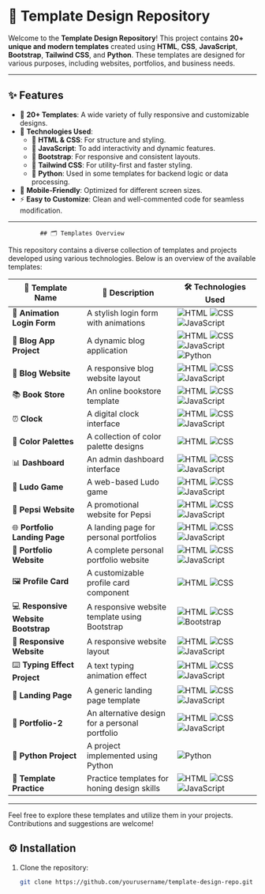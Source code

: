  # 🌟 Template Design Repository

Welcome to the **Template Design Repository**! This project contains **20+ unique and modern templates** created using **HTML**, **CSS**, **JavaScript**, **Bootstrap**, **Tailwind CSS**, and **Python**. These templates are designed for various purposes, including websites, portfolios, and business needs.

---

## ✨ Features

- 🔖 **20+ Templates**: A wide variety of fully responsive and customizable designs.
- 🚀 **Technologies Used**:
  - 📝 **HTML & CSS**: For structure and styling.
  - 🎨 **JavaScript**: To add interactivity and dynamic features.
  - 📏 **Bootstrap**: For responsive and consistent layouts.
  - 💨 **Tailwind CSS**: For utility-first and faster styling.
  - 🐍 **Python**: Used in some templates for backend logic or data processing.
- 📱 **Mobile-Friendly**: Optimized for different screen sizes.
- ⚡ **Easy to Customize**: Clean and well-commented code for seamless modification.

---

             ## 🗂️ Templates Overview

This repository contains a diverse collection of templates and projects developed using various technologies. Below is an overview of the available templates:

| 🌟 **Template Name**            | 📝 **Description**                                     | 🛠️ **Technologies Used**        |
|--------------------------------|---------------------------------------------------------|----------------------------------|
| 🎨 **Animation Login Form**    | A stylish login form with animations                   | ![HTML](https://img.shields.io/badge/-HTML-E34F26?logo=html5&logoColor=white) ![CSS](https://img.shields.io/badge/-CSS-1572B6?logo=css3&logoColor=white) ![JavaScript](https://img.shields.io/badge/-JavaScript-F7DF1E?logo=javascript&logoColor=black) |
| 📝 **Blog App Project**        | A dynamic blog application                             | ![HTML](https://img.shields.io/badge/-HTML-E34F26?logo=html5&logoColor=white) ![CSS](https://img.shields.io/badge/-CSS-1572B6?logo=css3&logoColor=white) ![JavaScript](https://img.shields.io/badge/-JavaScript-F7DF1E?logo=javascript&logoColor=black) ![Python](https://img.shields.io/badge/-Python-3776AB?logo=python&logoColor=white) |
| 📰 **Blog Website**            | A responsive blog website layout                       | ![HTML](https://img.shields.io/badge/-HTML-E34F26?logo=html5&logoColor=white) ![CSS](https://img.shields.io/badge/-CSS-1572B6?logo=css3&logoColor=white) ![JavaScript](https://img.shields.io/badge/-JavaScript-F7DF1E?logo=javascript&logoColor=black) |
| 📚 **Book Store**              | An online bookstore template                           | ![HTML](https://img.shields.io/badge/-HTML-E34F26?logo=html5&logoColor=white) ![CSS](https://img.shields.io/badge/-CSS-1572B6?logo=css3&logoColor=white) ![JavaScript](https://img.shields.io/badge/-JavaScript-F7DF1E?logo=javascript&logoColor=black) |
| ⏰ **Clock**                   | A digital clock interface                              | ![HTML](https://img.shields.io/badge/-HTML-E34F26?logo=html5&logoColor=white) ![CSS](https://img.shields.io/badge/-CSS-1572B6?logo=css3&logoColor=white) ![JavaScript](https://img.shields.io/badge/-JavaScript-F7DF1E?logo=javascript&logoColor=black) |
| 🎨 **Color Palettes**          | A collection of color palette designs                  | ![HTML](https://img.shields.io/badge/-HTML-E34F26?logo=html5&logoColor=white) ![CSS](https://img.shields.io/badge/-CSS-1572B6?logo=css3&logoColor=white) |
| 📊 **Dashboard**               | An admin dashboard interface                           | ![HTML](https://img.shields.io/badge/-HTML-E34F26?logo=html5&logoColor=white) ![CSS](https://img.shields.io/badge/-CSS-1572B6?logo=css3&logoColor=white) ![JavaScript](https://img.shields.io/badge/-JavaScript-F7DF1E?logo=javascript&logoColor=black) |
| 🎲 **Ludo Game**               | A web-based Ludo game                                  | ![HTML](https://img.shields.io/badge/-HTML-E34F26?logo=html5&logoColor=white) ![CSS](https://img.shields.io/badge/-CSS-1572B6?logo=css3&logoColor=white) ![JavaScript](https://img.shields.io/badge/-JavaScript-F7DF1E?logo=javascript&logoColor=black) |
| 🥤 **Pepsi Website**           | A promotional website for Pepsi                        | ![HTML](https://img.shields.io/badge/-HTML-E34F26?logo=html5&logoColor=white) ![CSS](https://img.shields.io/badge/-CSS-1572B6?logo=css3&logoColor=white) ![JavaScript](https://img.shields.io/badge/-JavaScript-F7DF1E?logo=javascript&logoColor=black) |
| 🌐 **Portfolio Landing Page**  | A landing page for personal portfolios                 | ![HTML](https://img.shields.io/badge/-HTML-E34F26?logo=html5&logoColor=white) ![CSS](https://img.shields.io/badge/-CSS-1572B6?logo=css3&logoColor=white) ![JavaScript](https://img.shields.io/badge/-JavaScript-F7DF1E?logo=javascript&logoColor=black) |
| 💼 **Portfolio Website**       | A complete personal portfolio website                  | ![HTML](https://img.shields.io/badge/-HTML-E34F26?logo=html5&logoColor=white) ![CSS](https://img.shields.io/badge/-CSS-1572B6?logo=css3&logoColor=white) ![JavaScript](https://img.shields.io/badge/-JavaScript-F7DF1E?logo=javascript&logoColor=black) |
| 🖼️ **Profile Card**            | A customizable profile card component                  | ![HTML](https://img.shields.io/badge/-HTML-E34F26?logo=html5&logoColor=white) ![CSS](https://img.shields.io/badge/-CSS-1572B6?logo=css3&logoColor=white) |
| 💻 **Responsive Website Bootstrap** | A responsive website template using Bootstrap       | ![HTML](https://img.shields.io/badge/-HTML-E34F26?logo=html5&logoColor=white) ![CSS](https://img.shields.io/badge/-CSS-1572B6?logo=css3&logoColor=white) ![Bootstrap](https://img.shields.io/badge/-Bootstrap-7952B3?logo=bootstrap&logoColor=white) |
| 📱 **Responsive Website**      | A responsive website layout                            | ![HTML](https://img.shields.io/badge/-HTML-E34F26?logo=html5&logoColor=white) ![CSS](https://img.shields.io/badge/-CSS-1572B6?logo=css3&logoColor=white) ![JavaScript](https://img.shields.io/badge/-JavaScript-F7DF1E?logo=javascript&logoColor=black) |
| ⌨️ **Typing Effect Project**   | A text typing animation effect                         | ![HTML](https://img.shields.io/badge/-HTML-E34F26?logo=html5&logoColor=white) ![CSS](https://img.shields.io/badge/-CSS-1572B6?logo=css3&logoColor=white) ![JavaScript](https://img.shields.io/badge/-JavaScript-F7DF1E?logo=javascript&logoColor=black) |
| 🚀 **Landing Page**            | A generic landing page template                        | ![HTML](https://img.shields.io/badge/-HTML-E34F26?logo=html5&logoColor=white) ![CSS](https://img.shields.io/badge/-CSS-1572B6?logo=css3&logoColor=white) ![JavaScript](https://img.shields.io/badge/-JavaScript-F7DF1E?logo=javascript&logoColor=black) |
| 🎨 **Portfolio-2**             | An alternative design for a personal portfolio         | ![HTML](https://img.shields.io/badge/-HTML-E34F26?logo=html5&logoColor=white) ![CSS](https://img.shields.io/badge/-CSS-1572B6?logo=css3&logoColor=white) ![JavaScript](https://img.shields.io/badge/-JavaScript-F7DF1E?logo=javascript&logoColor=black) |
| 🐍 **Python Project**          | A project implemented using Python                     | ![Python](https://img.shields.io/badge/-Python-3776AB?logo=python&logoColor=white) |
| 🧪 **Template Practice**       | Practice templates for honing design skills            | ![HTML](https://img.shields.io/badge/-HTML-E34F26?logo=html5&logoColor=white) ![CSS](https://img.shields.io/badge/-CSS-1572B6?logo=css3&logoColor=white) ![JavaScript](https://img.shields.io/badge/-JavaScript-F7DF1E?logo=javascript&logoColor=black) |

---

Feel free to explore these templates and utilize them in your projects. Contributions and suggestions are welcome!

## ⚙️ Installation

1. Clone the repository:
   ```bash
   git clone https://github.com/yourusername/template-design-repo.git
